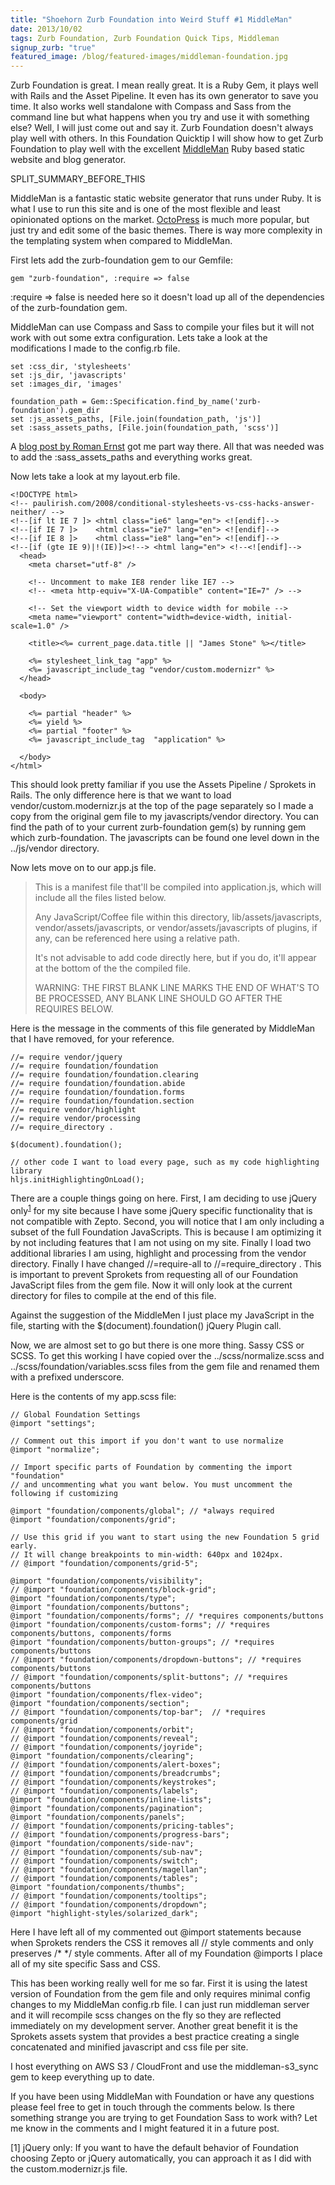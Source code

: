 ```yaml
---
title: "Shoehorn Zurb Foundation into Weird Stuff #1 MiddleMan"
date: 2013/10/02
tags: Zurb Foundation, Zurb Foundation Quick Tips, Middleman
signup_zurb: "true"
featured_image: /blog/featured-images/middleman-foundation.jpg
---
```


Zurb Foundation is great. I mean really great. It is a Ruby Gem, it plays well with Rails and the Asset Pipeline. It even has its own generator to save you time. It also works well standalone with Compass and Sass from the command line but what happens when you try and use it with something else? Well, I will just come out and say it. Zurb Foundation doesn't always play well with others. In this Foundation Quicktip I will show how to get Zurb Foundation to play well with the excellent [MiddleMan](http://www.middlemanapp.com) Ruby based static website and blog generator.

SPLIT\_SUMMARY\_BEFORE\_THIS

MiddleMan is a fantastic static website generator that runs under Ruby. It is what I use to run this site and is one of the most flexible and least opinionated options on the market. [OctoPress](http://octopress.org) is much more popular, but just try and edit some of the basic themes. There is way more complexity in the templating system when compared to MiddleMan.

First lets add the zurb-foundation gem to our Gemfile:

<pre><code class="language-ruby">gem &quot;zurb-foundation&quot;, :require =&gt; false
</code></pre>

<span class="inline-code">:require =&gt; false</span> is needed here so it doesn't load up all of the dependencies of the <span class="inline-code">zurb-foundation</span> gem.

MiddleMan can use Compass and Sass to compile your files but it will not work with out some extra configuration. Lets take a look at the modifications I made to the <span class="inline-code">config.rb</span> file.

<pre><code class="language-ruby">set :css_dir, 'stylesheets'
set :js_dir, 'javascripts'
set :images_dir, 'images'

foundation_path = Gem::Specification.find_by_name('zurb-foundation').gem_dir
set :js_assets_paths, [File.join(foundation_path, 'js')]
set :sass_assets_paths, [File.join(foundation_path, 'scss')]
</code></pre>

A [blog post by Roman Ernst](http://wanderwort.de/2013/04/11/using-zurb-foundation-with-middleman/) got me part way there. All that was needed was to add the :sass_assets_paths and everything works great.

Now lets take a look at my layout.erb file.

<pre><code class="language-html-ruby">&lt;!DOCTYPE html&gt;
&lt;!-- paulirish.com/2008/conditional-stylesheets-vs-css-hacks-answer-neither/ --&gt;
&lt;!--[if lt IE 7 ]&gt; &lt;html class="ie6" lang="en"&gt; &lt;![endif]--&gt;
&lt;!--[if IE 7 ]&gt;    &lt;html class="ie7" lang="en"&gt; &lt;![endif]--&gt;
&lt;!--[if IE 8 ]&gt;    &lt;html class="ie8" lang="en"&gt; &lt;![endif]--&gt;
&lt;!--[if (gte IE 9)|!(IE)]&gt;&lt;!--&gt; &lt;html lang=&quot;en&quot;&gt; &lt;!--&lt;![endif]--&gt;
  &lt;head&gt;
    &lt;meta charset=&quot;utf-8&quot; /&gt;

    &lt;!-- Uncomment to make IE8 render like IE7 --&gt;
    &lt;!-- &lt;meta http-equiv=&quot;X-UA-Compatible&quot; content=&quot;IE=7&quot; /&gt; --&gt;

    &lt;!-- Set the viewport width to device width for mobile --&gt;
    &lt;meta name=&quot;viewport&quot; content=&quot;width=device-width, initial-scale=1.0&quot; /&gt;

    &lt;title&gt;&lt;%= current_page.data.title || &quot;James Stone&quot; %&gt;&lt;/title&gt;

    &lt;%= stylesheet_link_tag &quot;app&quot; %&gt;
    &lt;%= javascript_include_tag &quot;vendor/custom.modernizr&quot; %&gt;
  &lt;/head&gt;

  &lt;body&gt;

    &lt;%= partial &quot;header&quot; %&gt;
    &lt;%= yield %&gt;
    &lt;%= partial &quot;footer&quot; %&gt;
    &lt;%= javascript_include_tag  &quot;application&quot; %&gt;

  &lt;/body&gt;
&lt;/html&gt;
</code></pre>

This should look pretty familiar if you use the Assets Pipeline / Sprokets in Rails. The only difference here is that we want to load vendor/custom.modernizr.js at the top of the page separately so I made a copy from the original gem file to my javascripts/vendor directory. You can find the path of to your current zurb-foundation gem(s) by running <span class="inline-code">gem which zurb-foundation</span>. The javascripts can be found one level down in the <span class="inline-code">../js/vendor</span> directory.

Now lets move on to our app.js file.

<blockquote class="panel">
	<p>This is a manifest file that&#039;ll be compiled into application.js, which will include all the files listed below.</p>
	<p>Any JavaScript/Coffee file within this directory, lib/assets/javascripts, vendor/assets/javascripts, or vendor/assets/javascripts of plugins, if any, can be referenced here using a relative path.</p>
	<p>It&#039;s not advisable to add code directly here, but if you do, it&#039;ll appear at the bottom of the the compiled file.</p>
	<p>WARNING: THE FIRST BLANK LINE MARKS THE END OF WHAT&#039;S TO BE PROCESSED, ANY BLANK LINE SHOULD GO AFTER THE REQUIRES BELOW.</p>
</blockquote>


Here is the message in the comments of this file generated by MiddleMan that I have removed, for your reference.

<pre><code class="language-js">//= require vendor/jquery
//= require foundation/foundation
//= require foundation/foundation.clearing
//= require foundation/foundation.abide
//= require foundation/foundation.forms
//= require foundation/foundation.section
//= require vendor/highlight
//= require vendor/processing
//= require_directory .

$(document).foundation();

// other code I want to load every page, such as my code highlighting library
hljs.initHighlightingOnLoad();
</code></pre>

There are a couple things going on here. First, I am deciding to use jQuery only<sup><a href="#note1">1</a></sup> for my site because I have some jQuery specific functionality that is not compatible with Zepto. Second, you will notice that I am only including a subset of the full Foundation JavaScripts. This is because I am optimizing it by not including features that I am not using on my site. Finally I load two additional libraries I am using, highlight and processing from the vendor directory. Finally I have changed <span class="inline-code">//=require-all</span> to <span class="inline-code">//=require_directory .</span> This is important to prevent Sprokets from requesting all of our Foundation JavaScript files from the gem file. Now it will only look at the current directory for files to compile at the end of this file.

Against the suggestion of the MiddleMen I just place my JavaScript in the file, starting with the <span class="inline-code">$(document).foundation()</span> jQuery Plugin call.

Now, we are almost set to go but there is one more thing. Sassy CSS or SCSS. To get this working I have copied over the <span class="inline-code">../scss/normalize.scss</span> and <span class="inline-code">../scss/foundation/variables.scss</span> files from the gem file and renamed them with a prefixed underscore. 

Here is the contents of my app.scss file:

<pre><code class="langugage-sass">// Global Foundation Settings
@import &quot;settings&quot;;

// Comment out this import if you don&#039;t want to use normalize
@import &quot;normalize&quot;;

// Import specific parts of Foundation by commenting the import &quot;foundation&quot;
// and uncommenting what you want below. You must uncomment the following if customizing

@import &quot;foundation/components/global&quot;; // *always required
@import &quot;foundation/components/grid&quot;;

// Use this grid if you want to start using the new Foundation 5 grid early.
// It will change breakpoints to min-width: 640px and 1024px.
// @import &quot;foundation/components/grid-5&quot;;

@import &quot;foundation/components/visibility&quot;;
// @import &quot;foundation/components/block-grid&quot;;
@import &quot;foundation/components/type&quot;;
@import &quot;foundation/components/buttons&quot;;
@import &quot;foundation/components/forms&quot;; // *requires components/buttons
@import &quot;foundation/components/custom-forms&quot;; // *requires components/buttons, components/forms
@import &quot;foundation/components/button-groups&quot;; // *requires components/buttons
// @import &quot;foundation/components/dropdown-buttons&quot;; // *requires components/buttons
// @import &quot;foundation/components/split-buttons&quot;; // *requires components/buttons
@import &quot;foundation/components/flex-video&quot;;
@import &quot;foundation/components/section&quot;;
// @import &quot;foundation/components/top-bar&quot;;  // *requires components/grid
// @import &quot;foundation/components/orbit&quot;;
// @import &quot;foundation/components/reveal&quot;;
// @import &quot;foundation/components/joyride&quot;;
@import &quot;foundation/components/clearing&quot;;
// @import &quot;foundation/components/alert-boxes&quot;;
// @import &quot;foundation/components/breadcrumbs&quot;;
// @import &quot;foundation/components/keystrokes&quot;;
// @import &quot;foundation/components/labels&quot;;
@import &quot;foundation/components/inline-lists&quot;;
@import &quot;foundation/components/pagination&quot;;
@import &quot;foundation/components/panels&quot;;
// @import &quot;foundation/components/pricing-tables&quot;;
// @import &quot;foundation/components/progress-bars&quot;;
@import &quot;foundation/components/side-nav&quot;;
// @import &quot;foundation/components/sub-nav&quot;;
// @import &quot;foundation/components/switch&quot;;
// @import &quot;foundation/components/magellan&quot;;
// @import &quot;foundation/components/tables&quot;;
@import &quot;foundation/components/thumbs&quot;;
// @import &quot;foundation/components/tooltips&quot;;
// @import &quot;foundation/components/dropdown&quot;;
@import &quot;highlight-styles/solarized_dark&quot;;
</code></pre>

Here I have left all of my commented out <span class="inline-code">@import</span> statements because when Sprokets renders the CSS it removes all <span class="inline-code">//</span> style comments and only preserves <span class="inline-code">/* */</span> style comments. After all of my Foundation <span class="inline-code">@imports</span> I place all of my site specific Sass and CSS.

This has been working really well for me so far. First it is using the latest version of Foundation from the gem file and only requires minimal config changes to my MiddleMan <span class="inline-code">config.rb</span> file. I can just run <span class="inline-code">middleman server</span> and it will recompile scss changes on the fly so they are reflected immediately on my development server. Another great benefit it is the Sprokets assets system that provides a best practice creating a single concatenated and minified javascript and css file per site.

I host everything on AWS S3 / CloudFront and use the <span class="inline-code">middleman-s3_sync</span> gem to keep everything up to date.

If you have been using MiddleMan with Foundation or have any questions please feel free to get in touch through the comments below. Is there something strange you are trying to get Foundation Sass to work with? Let me know in the comments and I might featured it in a future post.

[<a name="note1">1</a>] jQuery only: If you want to have the default behavior of Foundation choosing Zepto or jQuery automatically, you can approach it as I did with the custom.modernizr.js file.